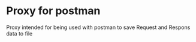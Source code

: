# Proxy for postman
Proxy intended for being used with postman to save Request and Respons data to file